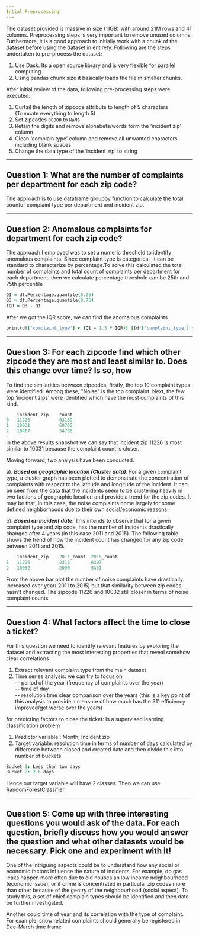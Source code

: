 ```yaml
---
Intial Preprocessing
---
```

The dataset provided is massive in size (11GB) with around 21M rows and 41 columns. Preprocessing steps is very important to remove unused columns. Furthermore, it is a good approach to initially work with a chunk of the dataset before using the dataset in entirety. Following are the steps undertaken to pre-process the dataset:

1. Use Dask: Its a open source library and is very flexible for parallel computing
2. Using pandas chunk size it basically loads the file in smaller chunks.

After initial review of the data, following pre-processing steps were executed:
1. Curtail the length of zipcode attribute to length of 5 characters (Truncate everything to length 5)
2. Set zipcodes `00000` to `NaN`s
3. Retain the digits and remove alphabets/words form the ‘incident zip’ column
4. Clean ‘complain type’ column and remove all unwanted characters including blank spaces
5. Change the data type of the ‘incident zip’ to string

---
Question 1: What are the number of complaints per department for each zip code?
---
The approach is to use dataframe groupby function to calculate the total countof complaint type per department and incident zip.

---
Question 2: Anomalous complaints for department for each zip code?
---
The approach I employed was to set a numeric threshold to identify anomalous complaints. Since complaint type is categorical, it can be standard to characterize by percentage.To solve this calculated the total number of complaints and total count of complaints per department for each department. then we calculate percentage threshold can be 25th and 75th percentile
```coffeescript
Q1 = df.Percentage.quantile(0.25)
Q3 = df.Percentage.quantile(0.75)
IQR = Q3 - Q1
```
After we got the IQR score, we can find the anomalous complaints

```coffeescript
print(df['complaint_type'] < (Q1 - 1.5 * IQR)) |(df['complaint_type'] > (Q3 + 1.5 * IQR))
```
----
Question 3: For each zipcode find which other zipcode they are most and least similar
to. Does this change over time? Is so, how
----
To find the similarities between zipcodes, firstly, the top 10 complaint types were identified. Among these, "Noise" is the top complaint. Next, the few top ‘incident zips’ were identified which have the most complaints of this kind. 
```coffeescript
	incident_zip	count
0	11226           63189
1	10031	        60765
2	10467	        54756
```
In the above results snapshot we can say that incident zip 11226 is most similar to 10031 because the complaint count is closer.

Moving forward, two analysis have been conducted:

a). **_Based on geographic location (Cluster data)_**:
For a given complaint type, a cluster graph has been plotted to demonstrate the concentration of complaints with respect to the latitude and longitude of the incident. It can be seen from the data that the incidents seem to be clustering heavily in two factions of geographic location and provide a trend for the zip codes. It may be that, in this case, the noise complaints come largely for some defined neighborhoods due to their own social/economic reasons.

b). **_Based on incident date_**:
This intends to observe that for a given complaint type and zip code, has the number of incidents drastically changed after 4 years (in this case 2011 and 2015). The following table shows the trend of how the incident count has changed for any zip code between 2011 and 2015.

```coffeescript
    incident_zip	2011_count	2015_count
1	11226	        2313	    6307
2	10032	        2090	    5301
```
From the above bar plot the number of noise complaints have drastically increased over year( 2011 to 2015) but that similarity between zip codes hasn't changed. The zipcode 11226 and 10032 still closer in terms of noise complaint counts

---
Question 4: What factors affect the time to close a ticket?
---
For this question we need to identify relevant features by exploring the dataset 
and extracting the most interesting properties that reveal somehow clear correlations
1. Extract relevant complaint type from the main dataset
2. Time series analysis: we can try to focus on <br>
    -- period of the year (frequency of complaints over the year) <br>
    -- time of day <br>
    -- resolution time clear comparison over the years (this is a key point of this analysis
       to provide a measure of how much has the 311 efficiency improved/got worse over the years)

for predicting factors to close the ticket: Is a supervised learning classification problem
1. Predictor variable : Month, Incident zip
2. Target variable: resolution time in terms of number of days calculated 
by difference between closed and created date and then divide this into number of
buckets 
```coffeescript
Bucket 1: Less than two days
Bucket 2: 2-6 days
```
Hence our target variable will have 2 classes. Then we can use RandomForestClassifier

---
Question 5: Come up with three interesting questions you would ask of the data.  For each
question, briefly discuss how you would answer the question and what other
datasets would be necessary. Pick one and experiment with it!
---

One of the intriguing aspects could be to understand how any social or economic factors 
influence the nature of incidents. For example, do gas leaks happen more often due to old houses an 
low income neighbourhood (economic issue), or if crime is concentrated in particular zip codes more 
than other because of the gentry of the neighbourhood (social aspect). 
To study this, a set of chief complain types should be identified and then date be further investigated.

Another could time of year and its correlation with the type of complaint. 
For example, snow related complaints should generally be registered in Dec-March time frame



